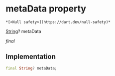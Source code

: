 


# metaData property




    *[<Null safety>](https://dart.dev/null-safety)*


[String](https://api.flutter.dev/flutter/dart-core/String-class.html)? metaData
  
_final_






## Implementation

```dart
final String? metaData;


```







